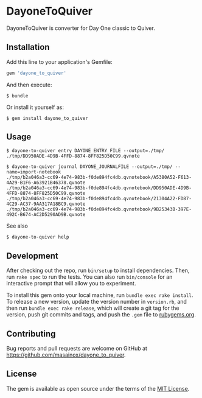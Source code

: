 # DayoneToQuiver

DayoneToQuiver is converter for Day One classic to Quiver.

## Installation

Add this line to your application's Gemfile:

```ruby
gem 'dayone_to_quiver'
```

And then execute:

    $ bundle

Or install it yourself as:

    $ gem install dayone_to_quiver

## Usage

	$ dayone-to-quiver entry DAYONE_ENTRY_FILE --output=./tmp/
	./tmp/DD950ADE-4D9B-4FFD-8874-8FF825D50C99.qvnote
	
	$ dayone-to-quiver journal DAYONE_JOURNALFILE --output=./tmp/ --name=import-notebook
	./tmp/b2a046a3-cc69-4e74-983b-f0de894fc4db.qvnotebook/A5380A52-F613-4A29-B1F6-A63921B46378.qvnote
	./tmp/b2a046a3-cc69-4e74-983b-f0de894fc4db.qvnotebook/DD950ADE-4D9B-4FFD-8874-8FF825D50C99.qvnote
	./tmp/b2a046a3-cc69-4e74-983b-f0de894fc4db.qvnotebook/21304A22-FD87-4C29-AC37-9AA317A18BC9.qvnote
	./tmp/b2a046a3-cc69-4e74-983b-f0de894fc4db.qvnotebook/9B25343B-397E-492C-B674-AC2D5290AD9B.qvnote

See also

	$ dayone-to-quiver help

## Development

After checking out the repo, run `bin/setup` to install dependencies. Then, run `rake spec` to run the tests. You can also run `bin/console` for an interactive prompt that will allow you to experiment.

To install this gem onto your local machine, run `bundle exec rake install`. To release a new version, update the version number in `version.rb`, and then run `bundle exec rake release`, which will create a git tag for the version, push git commits and tags, and push the `.gem` file to [rubygems.org](https://rubygems.org).

## Contributing

Bug reports and pull requests are welcome on GitHub at https://github.com/masainox/dayone_to_quiver.


## License

The gem is available as open source under the terms of the [MIT License](http://opensource.org/licenses/MIT).

